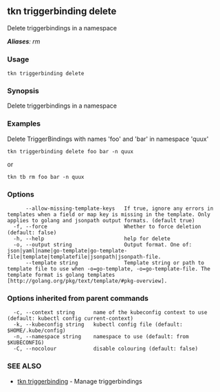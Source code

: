 ## tkn triggerbinding delete

Delete triggerbindings in a namespace

***Aliases**: rm*

### Usage

```
tkn triggerbinding delete
```

### Synopsis

Delete triggerbindings in a namespace

### Examples

Delete TriggerBindings with names 'foo' and 'bar' in namespace 'quux'

    tkn triggerbinding delete foo bar -n quux

or

    tkn tb rm foo bar -n quux


### Options

```
      --allow-missing-template-keys   If true, ignore any errors in templates when a field or map key is missing in the template. Only applies to golang and jsonpath output formats. (default true)
  -f, --force                         Whether to force deletion (default: false)
  -h, --help                          help for delete
  -o, --output string                 Output format. One of: json|yaml|name|go-template|go-template-file|template|templatefile|jsonpath|jsonpath-file.
      --template string               Template string or path to template file to use when -o=go-template, -o=go-template-file. The template format is golang templates [http://golang.org/pkg/text/template/#pkg-overview].
```

### Options inherited from parent commands

```
  -c, --context string      name of the kubeconfig context to use (default: kubectl config current-context)
  -k, --kubeconfig string   kubectl config file (default: $HOME/.kube/config)
  -n, --namespace string    namespace to use (default: from $KUBECONFIG)
  -C, --nocolour            disable colouring (default: false)
```

### SEE ALSO

* [tkn triggerbinding](tkn_triggerbinding.md)	 - Manage triggerbindings

